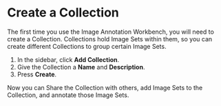 # Create a Collection

The first time you use the Image Annotation Workbench, you will need to create a Collection. Collections hold Image Sets within them, so you can create different Collections to group certain Image Sets.

1.	In the sidebar, click **Add Collection**.
2.	Give the Collection a **Name** and **Description**.
3.	Press **Create**.

Now you can Share the Collection with others, add Image Sets to the Collection, and annotate those Image Sets.
